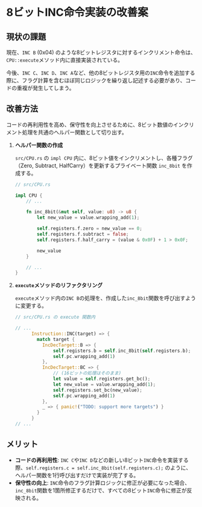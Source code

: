 # 8ビットINC命令実装の改善案

## 現状の課題

現在、`INC B` (0x04) のような8ビットレジスタに対するインクリメント命令は、`CPU::execute`メソッド内に直接実装されている。

今後、`INC C`、`INC D`、`INC A`など、他の8ビットレジスタ用の`INC`命令を追加する際に、フラグ計算を含むほぼ同じロジックを繰り返し記述する必要があり、コードの重複が発生してしまう。

## 改善方法

コードの再利用性を高め、保守性を向上させるために、8ビット数値のインクリメント処理を共通のヘルパー関数として切り出す。

1. **ヘルパー関数の作成**

   `src/CPU.rs` の `impl CPU` 内に、8ビット値をインクリメントし、各種フラグ（Zero, Subtract, HalfCarry）を更新するプライベート関数 `inc_8bit` を作成する。

   ```rust
   // src/CPU.rs

   impl CPU {
       // ...

       fn inc_8bit(&mut self, value: u8) -> u8 {
           let new_value = value.wrapping_add(1);

           self.registers.f.zero = new_value == 0;
           self.registers.f.subtract = false;
           self.registers.f.half_carry = (value & 0x0F) + 1 > 0x0F;

           new_value
       }

       // ...
   }
   ```

2. **`execute`メソッドのリファクタリング**

   `execute`メソッド内の`INC B`の処理を、作成した`inc_8bit`関数を呼び出すように変更する。

   ```rust
   // src/CPU.rs の execute 関数内

   // ...
         Instruction::INC(target) => {
           match target {
             IncDecTarget::B => {
                 self.registers.b = self.inc_8bit(self.registers.b);
                 self.pc.wrapping_add(1)
             },
             IncDecTarget::BC => {
                 // (16ビットの処理はそのまま)
                 let value = self.registers.get_bc();
                 let new_value = value.wrapping_add(1);
                 self.registers.set_bc(new_value);
                 self.pc.wrapping_add(1)
             },
             _ => { panic!("TODO: support more targets") }
           }
         }
   // ...
   ```

## メリット

- **コードの再利用性**: `INC C`や`INC D`などの新しい8ビット`INC`命令を実装する際、`self.registers.c = self.inc_8bit(self.registers.c);` のように、ヘルパー関数を1行呼び出すだけで実装が完了する。
- **保守性の向上**: `INC`命令のフラグ計算ロジックに修正が必要になった場合、`inc_8bit`関数を1箇所修正するだけで、すべての8ビット`INC`命令に修正が反映される。
